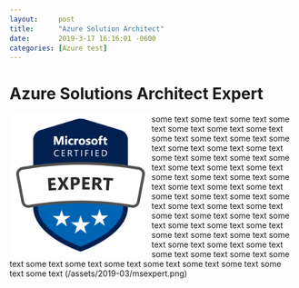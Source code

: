 ```yaml
---
layout:     post
title:      "Azure Solution Architect"
date:       2019-3-17 16:16:01 -0600
categories: [Azure test]
---
```


# Azure Solutions Architect Expert

<img src="/assets/2019-03/msexpert.png" style="float:left;height:250px"> some text some text some text some text some text some text some text some text some text some text some text some text some text some text some text some text some text some text some text some text some text some text some text some text some text some text some text some text some text some text some text some text some text some text some text some text some text some text some text some text some text some text some text some text some text some text some text some text some text some text some text some text some text some text some text some text some text some text some text some text some text 
(/assets/2019-03/msexpert.png)